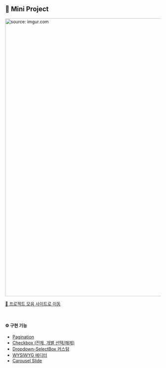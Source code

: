 ## 📌 Mini Project

<a href="https://imgur.com/kJELcQw"><img src="https://i.imgur.com/5Ld3dqP.gif" title="source: imgur.com" width="900"/></a>

<a href="https://mini-project-collection.netlify.app/">🔗 프로젝트 모음 사이트로 이동</a>

<br>

#### ⚙️ 구현 기능
- <a href="https://mini-project-pagination.netlify.app/">Pagination</a>
- <a href="https://mini-project-checkbox.netlify.app/">Checkbox (전체, 개별 선택/해제)</a>
- <a href="https://sooyyoung.github.io/Mini-Project/Dropdown-selectbox/">Dropdown-SelectBox 커스텀</a>
- <a href="https://sooyyoung.github.io/Mini-Project/WYSIWYG/">WYSIWYG 에디터</a>
- <a href="https://sooyyoung.github.io/Mini-Project/carousel/">Carousel Slide</a>

